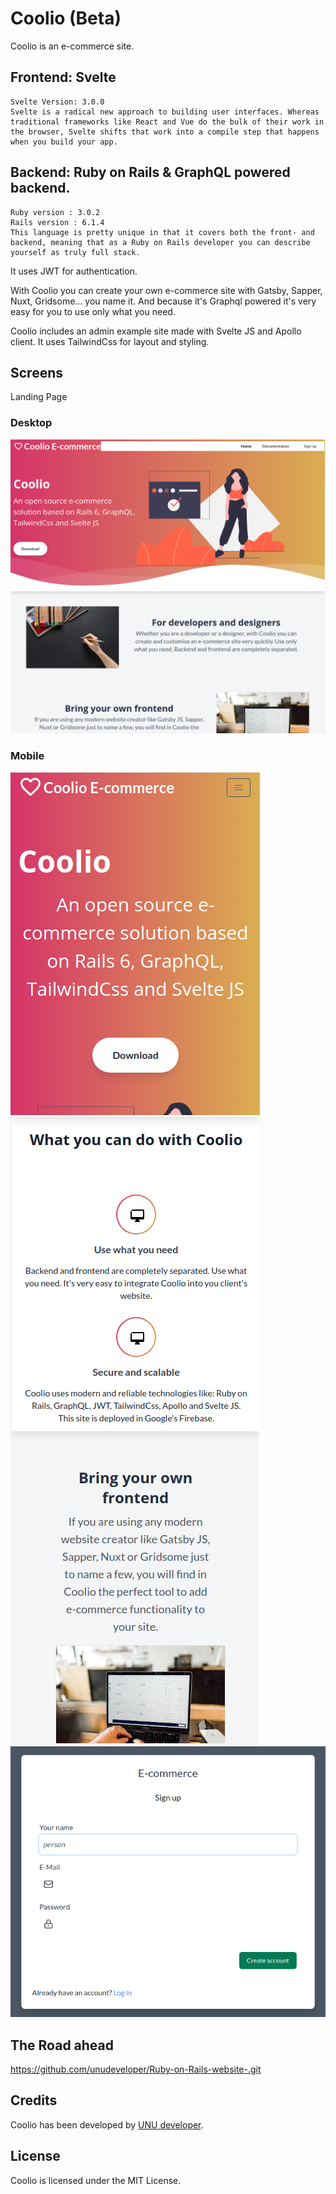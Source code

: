 
# Coolio (Beta)

Coolio is an e-commerce site.
## Frontend: Svelte
	Svelte Version: 3.0.0
	Svelte is a radical new approach to building user interfaces. Whereas traditional frameworks like React and Vue do the bulk of their work in the browser, Svelte shifts that work into a compile step that happens when you build your app.
## Backend: Ruby on Rails & GraphQL powered backend.
	Ruby version : 3.0.2
	Rails version : 6.1.4
	This language is pretty unique in that it covers both the front- and backend, meaning that as a Ruby on Rails developer you can describe yourself as truly full stack.
It uses JWT for authentication.

With Coolio you can create your own e-commerce site with Gatsby, Sapper, Nuxt, Gridsome... you name it. And because it's Graphql powered it's very easy for you to use only what you need.

Coolio includes an admin example site made with Svelte JS and Apollo client. It uses TailwindCss for layout and styling.

## Screens
Landing Page
### Desktop
<img src="./Imgs/Home.png" alt="Landing Page1" />
<img src="./Imgs/Homeitem1.png" alt="Landing Page2" />

### Mobile
<img src="./Imgs/mobile_home.png" alt="Mobile Page1" />
<img src="./Imgs/mobile_home1.png" alt="Mobile Page2" />
<img src="./Imgs/mobile_home2.png" alt="Mobile Page3" />

<img src="./Imgs/register.png" alt="Login/Register" />

## The Road ahead

https://github.com/unudeveloper/Ruby-on-Rails-website-.git

## Credits

Coolio has been developed by [UNU developer](https://www.alvareznavarro.es).

## License

Coolio is licensed under the MIT License.
